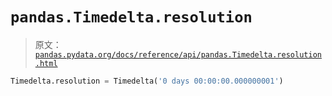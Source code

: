 # `pandas.Timedelta.resolution`

> 原文：[`pandas.pydata.org/docs/reference/api/pandas.Timedelta.resolution.html`](https://pandas.pydata.org/docs/reference/api/pandas.Timedelta.resolution.html)

```py
Timedelta.resolution = Timedelta('0 days 00:00:00.000000001')
```
